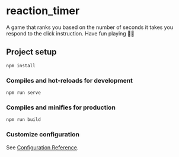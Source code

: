 # reaction_timer
A game that ranks you based on the number of seconds it takes you respond to the click instruction. Have fun playing 👍🏽
## Project setup
```
npm install
```

### Compiles and hot-reloads for development
```
npm run serve
```

### Compiles and minifies for production
```
npm run build
```

### Customize configuration
See [Configuration Reference](https://cli.vuejs.org/config/).
